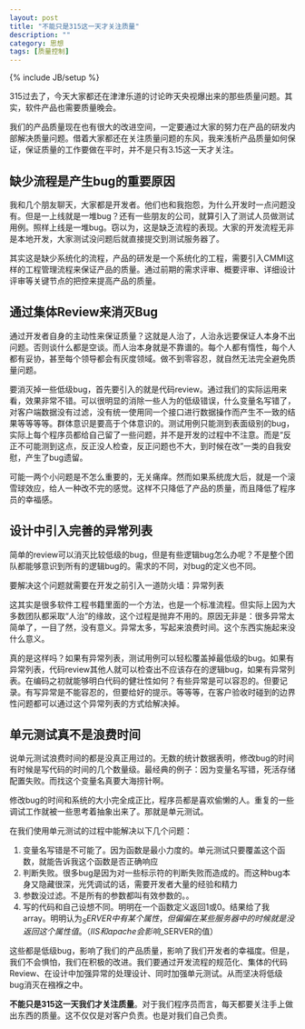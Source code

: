 ```yaml
---
layout: post
title: "不能只是315这一天才关注质量"
description: ""
category: 思想
tags: [质量控制]
---
```

{% include JB/setup %}

 315过去了，今天大家都还在津津乐道的讨论昨天央视爆出来的那些质量问题。其实，软件产品也需要质量晚会。

我们的产品质量现在也有很大的改进空间，一定要通过大家的努力在产品的研发内部解决质量问题。借着大家都还在关注质量问题的东风，我来浅析产品质量如何保证，保证质量的工作要做在平时，并不是只有3.15这一天才关注。

## 缺少流程是产生bug的重要原因

我和几个朋友聊天，大家都是开发者。他们也和我抱怨，为什么开发时一点问题没有。但是一上线就是一堆bug？还有一些朋友的公司，就算引入了测试人员做测试用例。照样上线是一堆bug。窃以为，这是缺乏流程的表现。大家的开发流程无非是本地开发，大家测试没问题后就直接提交到测试服务器了。

其实这是缺少系统化的流程，产品的研发是一个系统化的工程，需要引入CMMI这样的工程管理流程来保证产品的质量。通过前期的需求评审、概要评审、详细设计评审等关键节点的把控来提高产品的质量。

## 通过集体Review来消灭Bug

通过开发者自身的主动性来保证质量？这就是人治了，人治永远要保证人本身不出问题。否则谈什么都是空谈。而人治本身就是不靠谱的。每个人都有惰性，每个人都有妥协，甚至每个领导都会有灰度领域。做不到零容忍，就自然无法完全避免质量问题。

要消灭掉一些低级bug，首先要引入的就是代码review。通过我们的实际运用来看，效果非常不错。可以很明显的消除一些人为的低级错误，什么变量名写错了，对客户端数据没有过滤，没有统一使用同一个接口进行数据操作而产生不一致的结果等等等等。群体意识是要高于个体意识的。测试用例只能测到表面级别的bug，实际上每个程序员都给自己留了一些问题，并不是开发的过程中不注意。而是“反正不可能测到这点，反正没人检查，反正问题也不大，到时候在改”一类的自我安慰，产生了bug遗留。

可能一两个小问题是不怎么重要的，无关痛痒。然而如果系统庞大后，就是一个滚雪球效应，给人一种改不完的感觉。这样不只降低了产品的质量，而且降低了程序员的幸福感。

## 设计中引入完善的异常列表

简单的review可以消灭比较低级的bug，但是有些逻辑bug怎么办呢？不是整个团队都能够意识到所有的逻辑bug的。需求的不同，对bug的定义也不同。

要解决这个问题就需要在开发之前引入一道防火墙：异常列表

这其实是很多软件工程书籍里面的一个方法，也是一个标准流程。但实际上因为大多数团队都采取“人治”的缘故，这个过程是抛弃不用的。原因无非是：很多异常太简单了，一目了然，没有意义。异常太多，写起来浪费时间。这个东西实施起来没什么意义。

真的是这样吗？如果有异常列表，测试用例可以轻松覆盖掉最低级的bug。如果有异常列表，代码review其他人就可以检查出不应该存在的逻辑bug，如果有异常列表。在编码之初就能够明白代码的健壮性如何？有些异常是可以容忍的。但要记录。有写异常是不能容忍的，但要给好的提示。等等等，在客户验收时碰到的边界性问题都可以通过这个异常列表的方式给解决掉。

## 单元测试真不是浪费时间

说单元测试浪费时间的都是没真正用过的。无数的统计数据表明，修改bug的时间有时候是写代码的时间的几个数量级。最经典的例子：因为变量名写错，死活存储配置失败。而找这个变量名真要大海捞针啊。

修改bug的时间和系统的大小完全成正比，程序员都是喜欢偷懒的人。重复的一些调试工作就被一些思考着抽象出来了。那就是单元测试。

在我们使用单元测试的过程中能解决以下几个问题：

1. 变量名写错是不可能了。因为函数是最小力度的。单元测试只要覆盖这个函数，就能告诉我这个函数是否正确响应
2. 判断失败。很多bug是因为对一些标示符的判断失败而造成的。而这种bug本身又隐藏很深，光凭调试的话，需要开发者大量的经验和精力
3. 参数没过滤。不是所有的参数都叫有效参数的。。
4. 写的代码和自己设想不同。明明在一个函数定义返回1或0。结果给了我array。明明认为$_SERVER中有某个属性，但偏偏在某些服务器中的时候就是没返回这个属性值。（IIS和apache会影响$_SERVER的值）

这些都是低级bug，影响了我们的产品质量，影响了我们开发者的幸福度。但是，我们不会惧怕，我们在积极的改进。我们要通过开发流程的规范化、集体的代码Review、在设计中加强异常的处理设计、同时加强单元测试。从而坚决将低级bug消灭在襁褓之中。

**不能只是315这一天我们才关注质量**。对于我们程序员而言，每天都要关注手上做出东西的质量。这不仅仅是对客户负责。也是对我们自己负责。

